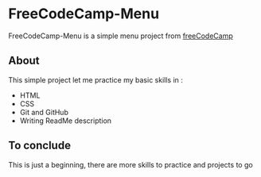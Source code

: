# FreeCodeCamp-Menu
FreeCodeCamp-Menu is a simple menu project from [freeCodeCamp](https://www.freecodecamp.org/learn)
## About
This simple project let me practice my basic skills in :
- HTML
- CSS
- Git and GitHub
- Writing ReadMe description

## To conclude
This is just a beginning, there are more skills to practice and projects to go